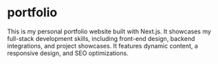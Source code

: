 # portfolio
This is my personal portfolio website built with Next.js. It showcases my full-stack development skills, including front-end design, backend integrations, and project showcases. It features dynamic content, a responsive design, and SEO optimizations.
